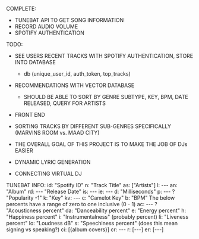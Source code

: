 COMPLETE:
- TUNEBAT API TO GET SONG INFORMATION
- RECORD AUDIO VOLUME
- SPOTIFY AUTHENTICATION

TODO:
- SEE USERS RECENT TRACKS WITH SPOTIFY AUTHENTICATION, STORE INTO DATABASE
    - db (unique_user_id, auth_token, top_tracks)
- RECOMMENDATIONS WITH VECTOR DATABASE
    - SHOULD BE ABLE TO SORT BY GENRE SUBTYPE, KEY, BPM, DATE RELEASED, QUERY FOR ARTISTS


- FRONT END
- SORTING TRACKS BY DIFFERENT SUB-GENRES SPECIFICALLY (MARVINS ROOM vs. MAAD CITY)

- THE OVERALL GOAL OF THIS PROJECT IS TO MAKE THE JOB OF DJs EASIER
- DYNAMIC LYRIC GENERATION
- CONNECTING VIRTUAL DJ

TUNEBAT INFO:
    id: "Spotify ID"
    n: "Track Title"
    as: ["Artists"]
    l: ---
    an: "Album"
    rd: --- "Release Date"
    is: ---
    ie: ---
    d: "Milliseconds"
    p: --- ? "Popularity -1"
    k: "Key"
    kv: ---
    c: "Camelot Key"
    b: "BPM"
    The below percents have a range of zero to one  inclusive (0 - 1)
    ac: --- ? "Acousticness percent"
    da: "Danceability percent"
    e: "Energy percent"
    h: "Happiness percent"
    i: "Instrumentalness" (probably percent)
    li: "Liveness percent"
    lo: "Loudness dB"
    s: "Speechiness percent" (does this mean signing vs speaking?)
    ci: [{album covers}]
    cr: ---
    r: [---]
    er: [---]